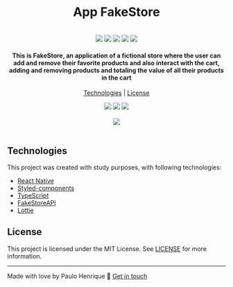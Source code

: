 <h1 align="center">
  App FakeStore
</h1>

<p align="center">
  <br/>
  <img src="https://img.shields.io/github/languages/top/paulhdev/App-fakeStore">
  <img src="https://img.shields.io/github/issues/paulhdev/App-fakeStore">
  <img src="https://img.shields.io/github/forks/paulhdev/App-fakeStore">
  <img src="https://img.shields.io/github/stars/paulhdev/App-fakeStore">
  <img src="https://img.shields.io/github/license/paulhdev/App-fakeStore">
</p>

<h4 align="center">
  This is FakeStore, an application of a fictional store where the user can add and remove their favorite products and also interact with the cart, adding and removing products and totaling the value of all their products in the cart
</h4>

<p align="center">
  <a href="#technologies">Technologies</a> | <a href="#license">License</a>
</p>

<div align="center">
  <img src="https://i.imgur.com/lm6kZwy.png">
  <img src="https://i.imgur.com/dgTMmrz.png">
  <img src="https://i.imgur.com/mLEnMbz.png">
  <br/>
  <br/>
  <img src="https://i.imgur.com/xRyQy0w.gif">
  <br/>
  <br/>
</div>

## Technologies

This project was created with study purposes, with following technologies:

- [React Native](https://reactnative.dev/)
- [Styled-components](https://styled-components.com/)
- [TypeScript](https://www.typescriptlang.org/)
- [FakeStoreAPI](https://fakestoreapi.com/)
- [Lottie](https://lottiefiles.com/)

## License

This project is licensed under the MIT License. See [LICENSE](https://opensource.org/licenses/MIT) for more information.

___

Made with love by Paulo Henrique :wave: [Get in touch](https://github.com/paulhdev)
